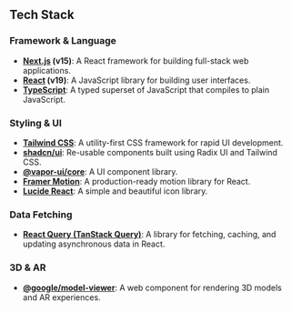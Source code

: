 ## Tech Stack

### Framework & Language

- **[Next.js](https://nextjs.org/) (v15)**: A React framework for building full-stack web applications.
- **[React](https://react.dev/) (v19)**: A JavaScript library for building user interfaces.
- **[TypeScript](https://www.typescriptlang.org/)**: A typed superset of JavaScript that compiles to plain JavaScript.

### Styling & UI

- **[Tailwind CSS](https://tailwindcss.com/)**: A utility-first CSS framework for rapid UI development.
- **[shadcn/ui](https://ui.shadcn.com/)**: Re-usable components built using Radix UI and Tailwind CSS.
- **[@vapor-ui/core](https://vapor-ui.com/)**: A UI component library.
- **[Framer Motion](https://www.framer.com/motion/)**: A production-ready motion library for React.
- **[Lucide React](https://lucide.dev/)**: A simple and beautiful icon library.

### Data Fetching

- **[React Query (TanStack Query)](https://tanstack.com/query/latest)**: A library for fetching, caching, and updating asynchronous data in React.

### 3D & AR

- **[@google/model-viewer](https://modelviewer.dev/)**: A web component for rendering 3D models and AR experiences.
